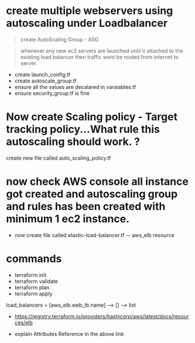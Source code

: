 # create multiple webservers using autoscaling under Loadbalancer

> create AutoScaling Group - ASG

> whenever any new ec2 servers are launched until it attached to the existing load balancer then traffic wont be routed from internet to server.

- create launch_config.tf
- create autoscale_group.tf
- ensure all the values are decalared in varaiables.tf
- ensure security_group.tf is fine

# Now create Scaling policy - Target tracking policy...What rule this autoscaling should work. ?

create new file called auto_scaling_policy.tf

# now check AWS console all instance got created and autoscaling group and rules has been created with minimum 1 ec2 instance.

- now create file called elastic-load-balancer.tf
-- aws_elb resource

# commands

- terraform init
- terraform validate
- terraform plan
- terraform apply




load_balancers       = [aws_elb.web_lb.name]  --> [] --> list


 - https://registry.terraform.io/providers/hashicorp/aws/latest/docs/resources/elb

 - explain Attributes Reference in the above link